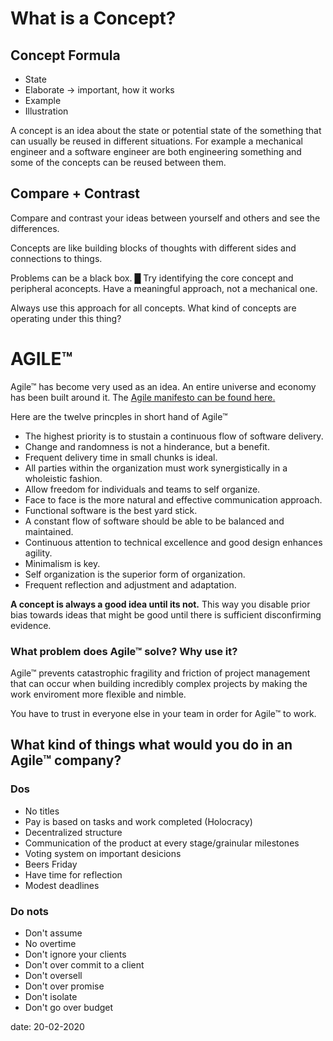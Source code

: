 # What is a Concept?

## Concept Formula
* State
* Elaborate -> important, how it works
* Example
* Illustration

A concept is an idea about the state or potential state of the something that can usually be reused in different situations. For example a mechanical engineer and a software engineer are both engineering something and some of the concepts can be reused between them.

## Compare + Contrast

Compare and contrast your ideas between yourself and others and see the differences.

Concepts are like building blocks of thoughts with different sides and connections to things.

Problems can be a black box. █ Try identifying the core concept and peripheral aconcepts. 
Have a meaningful approach, not a mechanical one.


Always use this approach for all concepts. What kind of concepts are operating under this thing?

# AGILE™
Agile™ has become very used as an idea. An entire universe and economy has been built around it. The [Agile manifesto can be found here.](https://agilemanifesto.org/)

Here are the twelve princples in short hand of Agile™
* The highest priority is to stustain a continuous flow of software delivery.
* Change and randomness is not a hinderance, but a benefit.
* Frequent delivery time in small chunks is ideal.
* All parties within the organization must work synergistically in a wholeistic fashion.
* Allow freedom for individuals and teams to self organize. 
* Face to face is the more natural and effective communication approach.
* Functional software is the best yard stick.
* A constant flow of software should be able to be balanced and maintained.
* Continuous attention to technical excellence
and good design enhances agility.
* Minimalism is key.
* Self organization is the superior form of organization.
* Frequent reflection and adjustment and adaptation.

**A concept is always a good idea until its not.** This way you disable prior bias towards ideas that might be good until there is sufficient disconfirming evidence.

### What problem does Agile™ solve? Why use it?

Agile™ prevents catastrophic fragility and friction of project management that can occur when building incredibly complex projects by making the work enviroment more flexible and nimble.

You have to trust in everyone else in your team in order for Agile™ to work.

## What kind of things what would you do in an Agile™ company?

### Dos
* No titles
* Pay is based on tasks and work completed (Holocracy)
* Decentralized structure
* Communication of the product at every stage/grainular milestones
* Voting system on important desicions
* Beers Friday
* Have time for reflection
* Modest deadlines
### Do nots
* Don't assume
* No overtime
* Don't ignore your clients
* Don't over commit to a client
* Don't oversell
* Don't over promise
* Don't isolate
* Don't go over budget

date: 20-02-2020